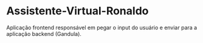 # Assistente-Virtual-Ronaldo
Aplicação frontend responsável em pegar o input do usuário e enviar para a aplicação backend (Gandula). 
